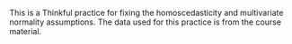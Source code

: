This is a Thinkful practice for fixing the homoscedasticity and multivariate normality assumptions. 
The data used for this practice is from the course material.
